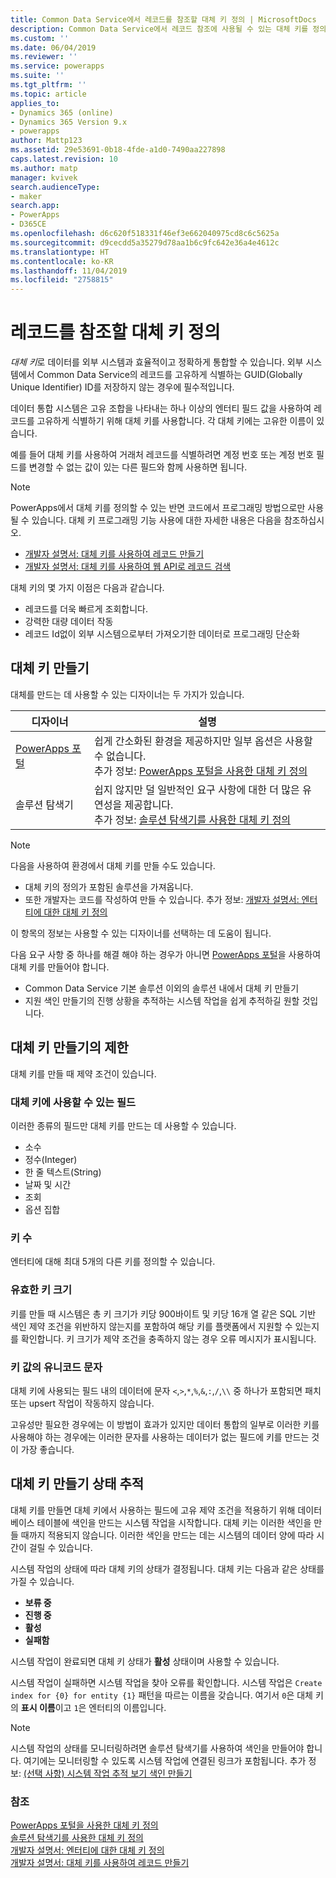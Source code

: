 ```yaml
---
title: Common Data Service에서 레코드를 참조할 대체 키 정의 | MicrosoftDocs
description: Common Data Service에서 레코드 참조에 사용될 수 있는 대체 키를 정의하는 방법 알기
ms.custom: ''
ms.date: 06/04/2019
ms.reviewer: ''
ms.service: powerapps
ms.suite: ''
ms.tgt_pltfrm: ''
ms.topic: article
applies_to:
- Dynamics 365 (online)
- Dynamics 365 Version 9.x
- powerapps
author: Mattp123
ms.assetid: 29e53691-0b18-4fde-a1d0-7490aa227898
caps.latest.revision: 10
ms.author: matp
manager: kvivek
search.audienceType:
- maker
search.app:
- PowerApps
- D365CE
ms.openlocfilehash: d6c620f518331f46ef3e662040975cd8c6c5625a
ms.sourcegitcommit: d9cecdd5a35279d78aa1b6c9fc642e36a4e4612c
ms.translationtype: HT
ms.contentlocale: ko-KR
ms.lasthandoff: 11/04/2019
ms.locfileid: "2758815"
---
```

# <a name="define-alternate-keys-to-reference-records"></a>레코드를 참조할 대체 키 정의

*대체 키*로 데이터를 외부 시스템과 효율적이고 정확하게 통합할 수 있습니다. 외부 시스템에서 Common Data Service의 레코드를 고유하게 식별하는 GUID(Globally Unique Identifier) ID를 저장하지 않는 경우에 필수적입니다. 

데이터 통합 시스템은 고유 조합을 나타내는 하나 이상의 엔터티 필드 값을 사용하여 레코드를 고유하게 식별하기 위해 대체 키를 사용합니다. 각 대체 키에는 고유한 이름이 있습니다. 

예를 들어 대체 키를 사용하여 거래처 레코드를 식별하려면 계정 번호 또는 계정 번호 필드를 변경할 수 없는 값이 있는 다른 필드와 함께 사용하면 됩니다.

> [!NOTE]
> PowerApps에서 대체 키를 정의할 수 있는 반면 코드에서 프로그래밍 방법으로만 사용될 수 있습니다. 대체 키 프로그래밍 기능 사용에 대한 자세한 내용은 다음을 참조하십시오.   
> - [개발자 설명서: 대체 키를 사용하여 레코드 만들기](/dynamics365/customer-engagement/developer/use-alternate-key-create-record) 
> - [개발자 설명서: 대체 키를 사용하여 웹 API로 레코드 검색](/dynamics365/customer-engagement/developer/webapi/retrieve-entity-using-web-api#retrieve-using-an-alternate-key)

대체 키의 몇 가지 이점은 다음과 같습니다.  
  
- 레코드를 더욱 빠르게 조회합니다.  
- 강력한 대량 데이터 작동  
- 레코드 Id없이 외부 시스템으로부터 가져오기한 데이터로 프로그래밍 단순화  
  

## <a name="creating-an-alternate-key"></a>대체 키 만들기

대체를 만드는 데 사용할 수 있는 디자이너는 두 가지가 있습니다.

|디자이너| 설명|
|--|--|
|[PowerApps 포털](https://make.powerapps.com/?utm_source=padocs&utm_medium=linkinadoc&utm_campaign=referralsfromdoc)|쉽게 간소화된 환경을 제공하지만 일부 옵션은 사용할 수 없습니다.<br />추가 정보: [PowerApps 포털을 사용한 대체 키 정의](define-alternate-keys-portal.md)|
|솔루션 탐색기|쉽지 않지만 덜 일반적인 요구 사항에 대한 더 많은 유연성을 제공합니다.<br />추가 정보: [솔루션 탐색기를 사용한 대체 키 정의](define-alternate-keys-solution-explorer.md) |

> [!NOTE]
> 다음을 사용하여 환경에서 대체 키를 만들 수도 있습니다.
> - 대체 키의 정의가 포함된 솔루션을 가져옵니다.
> - 또한 개발자는 코드를 작성하여 만들 수 있습니다. 추가 정보: [개발자 설명서: 엔터티에 대한 대체 키 정의](/dynamics365/customer-engagement/developer/define-alternate-keys-entity)

이 항목의 정보는 사용할 수 있는 디자이너를 선택하는 데 도움이 됩니다. 

다음 요구 사항 중 하나를 해결 해야 하는 경우가 아니면 [PowerApps 포털](https://make.powerapps.com/?utm_source=padocs&utm_medium=linkinadoc&utm_campaign=referralsfromdoc)을 사용하여 대체 키를 만들어야 합니다.

- Common Data Service 기본 솔루션 이외의 솔루션 내에서 대체 키 만들기
- 지원 색인 만들기의 진행 상황을 추적하는 시스템 작업을 쉽게 추적하길 원할 것입니다.


## <a name="limits-in-creating-alternate-keys"></a>대체 키 만들기의 제한

대체 키를 만들 때 제약 조건이 있습니다.

### <a name="fields-that-can-be-used-for-alternate-keys"></a>대체 키에 사용할 수 있는 필드

이러한 종류의 필드만 대체 키를 만드는 데 사용할 수 있습니다.
 - 소수
 - 정수(Integer)
 - 한 줄 텍스트(String)
 - 날짜 및 시간
 - 조회
 - 옵션 집합

### <a name="number-of-keys"></a>키 수

엔터티에 대해 최대 5개의 다른 키를 정의할 수 있습니다.
 
### <a name="valid-key-size"></a>유효한 키 크기

키를 만들 때 시스템은 총 키 크기가 키당 900바이트 및 키당 16개 열 같은 SQL 기반 색인 제약 조건을 위반하지 않는지를 포함하여 해당 키를 플랫폼에서 지원할 수 있는지를 확인합니다. 키 크기가 제약 조건을 충족하지 않는 경우 오류 메시지가 표시됩니다.

### <a name="unicode-characters-in-key-value"></a>키 값의 유니코드 문자

대체 키에 사용되는 필드 내의 데이터에 문자 `<`,`>`,`*`,`%`,`&`,`:`,`/`,`\\` 중 하나가 포함되면 패치 또는 upsert 작업이 작동하지 않습니다. 

고유성만 필요한 경우에는 이 방법이 효과가 있지만 데이터 통합의 일부로 이러한 키를 사용해야 하는 경우에는 이러한 문자를 사용하는 데이터가 없는 필드에 키를 만드는 것이 가장 좋습니다.

## <a name="track-the-status-of-the-creation-of-the-alternate-key"></a>대체 키 만들기 상태 추적

대체 키를 만들면 대체 키에서 사용하는 필드에 고유 제약 조건을 적용하기 위해 데이터베이스 테이블에 색인을 만드는 시스템 작업을 시작합니다. 대체 키는 이러한 색인을 만들 때까지 적용되지 않습니다. 이러한 색인을 만드는 데는 시스템의 데이터 양에 따라 시간이 걸릴 수 있습니다. 

시스템 작업의 상태에 따라 대체 키의 상태가 결정됩니다. 대체 키는 다음과 같은 상태를 가질 수 있습니다.
- **보류 중**
- **진행 중**
- **활성**
- **실패함**

시스템 작업이 완료되면 대체 키 상태가 **활성** 상태이며 사용할 수 있습니다.

시스템 작업이 실패하면 시스템 작업을 찾아 오류를 확인합니다. 시스템 작업은 `Create index for {0} for entity {1}` 패턴을 따르는 이름을 갖습니다. 여기서 `0`은 대체 키의 **표시 이름**이고 `1`은 엔터티의 이름입니다.


> [!NOTE]
> 시스템 작업의 상태를 모니터링하려면 솔루션 탐색기를 사용하여 색인을 만들어야 합니다. 여기에는 모니터링할 수 있도록 시스템 작업에 연결된 링크가 포함됩니다. 추가 정보: [(선택 사항) 시스템 작업 추적 보기 색인 만들기](define-alternate-keys-solution-explorer.md#optional-view-the-system-job-tracking-creation-of-indexes)
  
  
### <a name="see-also"></a>참조  

[PowerApps 포털을 사용한 대체 키 정의](define-alternate-keys-portal.md)<br />
[솔루션 탐색기를 사용한 대체 키 정의](define-alternate-keys-solution-explorer.md)<br />
[개발자 설명서: 엔터티에 대한 대체 키 정의](/dynamics365/customer-engagement/developer/define-alternate-keys-entity)<br />
[개발자 설명서: 대체 키를 사용하여 레코드 만들기](/dynamics365/customer-engagement/developer/use-alternate-key-create-record)
